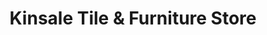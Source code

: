 ---
title: "Kinsale Tile & Furniture Store"
url: /kinsale/kinsale-tile-und-furniture-store/
shop: Fliesen
---